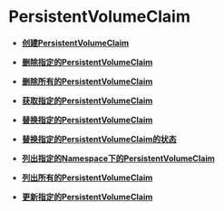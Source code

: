 # PersistentVolumeClaim<a name="cce_02_0066"></a>

-   **[创建PersistentVolumeClaim](创建PersistentVolumeClaim.md)**  

-   **[删除指定的PersistentVolumeClaim](删除指定的PersistentVolumeClaim.md)**  

-   **[删除所有的PersistentVolumeClaim](删除所有的PersistentVolumeClaim.md)**  

-   **[获取指定的PersistentVolumeClaim](获取指定的PersistentVolumeClaim.md)**  

-   **[替换指定的PersistentVolumeClaim](替换指定的PersistentVolumeClaim.md)**  

-   **[替换指定的PersistentVolumeClaim的状态](替换指定的PersistentVolumeClaim的状态.md)**  

-   **[列出指定的Namespace下的PersistentVolumeClaim](列出指定的Namespace下的PersistentVolumeClaim.md)**  

-   **[列出所有的PersistentVolumeClaim](列出所有的PersistentVolumeClaim.md)**  

-   **[更新指定的PersistentVolumeClaim](更新指定的PersistentVolumeClaim.md)**  


